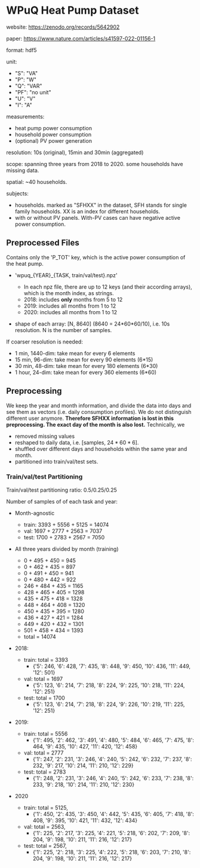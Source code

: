 # WPuQ Heat Pump Dataset

website: https://zenodo.org/records/5642902

paper: https://www.nature.com/articles/s41597-022-01156-1

format: hdf5

unit: 
- "S": "VA"
- "P": "W"
- "Q": "VAR"
- "PF": "no unit"
- "U": "V"
- "I": "A"

measurements:
- heat pump power consumption
- household power consumption
- (optional) PV power generation

resolution: 10s (original), 15min and 30min (aggregated)

scope: spanning three years from 2018 to 2020. some households have missing data. 

spatial: ~40 households. 

subjects:
- households. marked as "SFHXX" in the dataset, SFH stands for single family households. XX is an index for different households. 
- with or without PV panels. With-PV cases can have negative active power consumption. 

## Preprocessed Files

Contains only the 'P_TOT' key, which is the active power consumption of the heat pump. 

- 'wpuq_{YEAR}_{TASK, train/val/test}.npz'
  - In each npz file, there are up to 12 keys (and their according arrays), which is the month index, as strings. 
  - 2018: includes **only** months from 5 to 12
  - 2019: includes all months from 1 to 12
  - 2020: includes all months from 1 to 12

- shape of each array: [N, 8640] (8640 = 24\*60\*60/10), i.e. 10s resolution. N is the number of samples. 

If coarser resolution is needed:
- 1 min, 1440-dim: take mean for every 6 elements
- 15 min, 96-dim: take mean for every 90 elements (6\*15)
- 30 min, 48-dim: take mean for every 180 elements (6\*30)
- 1 hour, 24-dim: take mean for every 360 elements (6\*60)

## Preprocessing

We keep the year and month information, and divide the data into days and see them as vectors (i.e. daily consumption profiles). We do not distinguish different user anymore. **Therefore SFHXX information is lost in this preprocessing. The exact day of the month is also lost.** Technically, we
- removed missing values
- reshaped to daily data, i.e. [samples, $24*60*6$]. 
- shuffled over different days and households within the same year and month. 
- partitioned into train/val/test sets.

### Train/val/test Partitioning

Train/val/test partitioning ratio: 0.5/0.25/0.25

Number of samples of of each task and year:

- Month-agnostic
  - train: 3393 + 5556 + 5125 = 14074
  - val: 1697 + 2777 + 2563 = 7037
  - test: 1700 + 2783 + 2567 = 7050

- All three years divided by month (training)
  - 0 + 495 + 450 = 945
  - 0 + 462 + 435 = 897
  - 0 + 491 + 450 = 941
  - 0 + 480 + 442 = 922
  - 246 + 484 + 435 = 1165
  - 428 + 465 + 405 = 1298
  - 435 + 475 + 418 = 1328
  - 448 + 464 + 408 = 1320
  - 450 + 435 + 395 = 1280
  - 436 + 427 + 421 = 1284
  - 449 + 420 + 432 = 1301
  - 501 + 458 + 434 = 1393
  - total = 14074

- 2018:
  - train: total = 3393
    - {'5': 246, '6': 428, '7': 435, '8': 448, '9': 450, '10': 436, '11': 449, '12': 501}
  - val: total = 1697
    - {'5': 123, '6': 214, '7': 218, '8': 224, '9': 225, '10': 218, '11': 224, '12': 251}
  - test: total = 1700
    - {'5': 123, '6': 214, '7': 218, '8': 224, '9': 226, '10': 219, '11': 225, '12': 251}
- 2019:
  - train: total = 5556
    - {'1': 495, '2': 462, '3': 491, '4': 480, '5': 484, '6': 465, '7': 475, '8': 464, '9': 435, '10': 427, '11': 420, '12': 458}
  - val: total = 2777
    - {'1': 247, '2': 231, '3': 246, '4': 240, '5': 242, '6': 232, '7': 237, '8': 232, '9': 217, '10': 214, '11': 210, '12': 229}
  - test: total = 2783
    - {'1': 248, '2': 231, '3': 246, '4': 240, '5': 242, '6': 233, '7': 238, '8': 233, '9': 218, '10': 214, '11': 210, '12': 230}
- 2020
  - train: total = 5125,
    - {'1': 450, '2': 435, '3': 450, '4': 442, '5': 435, '6': 405, '7': 418, '8': 408, '9': 395, '10': 421, '11': 432, '12': 434}
  - val: total = 2563, 
    - {'1': 225, '2': 217, '3': 225, '4': 221, '5': 218, '6': 202, '7': 209, '8': 204, '9': 198, '10': 211, '11': 216, '12': 217}
  - test: total = 2567, 
    - {'1': 225, '2': 218, '3': 225, '4': 222, '5': 218, '6': 203, '7': 210, '8': 204, '9': 198, '10': 211, '11': 216, '12': 217}